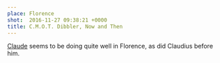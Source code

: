 ```yaml
---
place: Florence
shot:  2016-11-27 09:38:21 +0000
title: C.M.O.T. Dibbler, Now and Then
---
```


[Claude](https://en.wikipedia.org/wiki/Discworld_characters#Cut-Me-Own-Throat_Dibbler) seems to be doing quite well in Florence, as did Claudius before him.
